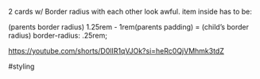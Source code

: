 2 cards w/ Border radius with each other look awful. item inside has to be:

(parents border radius) 1.25rem - 1rem(parents padding) = (child’s border radius) border-radius: .25rem;

https://youtube.com/shorts/D0lIR1qVJOk?si=heRc0QjVMhmk3tdZ

#styling 